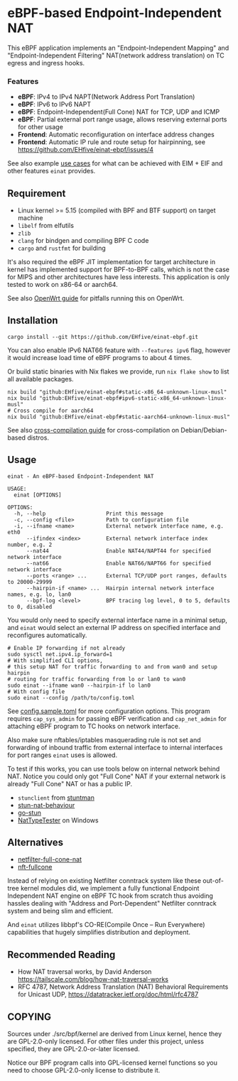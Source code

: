 # eBPF-based Endpoint-Independent NAT

This eBPF application implements an "Endpoint-Independent Mapping" and "Endpoint-Independent Filtering" NAT(network address translation) on TC egress and ingress hooks.

### Features

-   **eBPF**: IPv4 to IPv4 NAPT(Network Address Port Translation)
-   **eBPF**: IPv6 to IPv6 NAPT
-   **eBPF**: Endpoint-Independent(Full Cone) NAT for TCP, UDP and ICMP
-   **eBPF**: Partial external port range usage, allows reserving external ports for other usage
-   **Frontend**: Automatic reconfiguration on interface address changes
-   **Frontend**: Automatic IP rule and route setup for hairpinning, see https://github.com/EHfive/einat-ebpf/issues/4

See also example [use cases](./docs/guide/use-case.md) for what can be achieved with EIM + EIF and other features `einat` provides.

## Requirement

-   Linux kernel >= 5.15 (compiled with BPF and BTF support) on target machine
-   `libelf` from elfutils
-   `zlib`
-   `clang` for bindgen and compiling BPF C code
-   `cargo` and `rustfmt` for building

It's also required the eBPF JIT implementation for target architecture in kernel has implemented support for BPF-to-BPF calls, which is not the case for MIPS and other architectures have less interests. This application is only tested to work on x86-64 or aarch64.

See also [OpenWrt guide](./docs/guide/openwrt.md) for pitfalls running this on OpenWrt.

## Installation

```shell
cargo install --git https://github.com/EHfive/einat-ebpf.git
```

You can also enable IPv6 NAT66 feature with `--features ipv6` flag, however it would increase load time of eBPF programs to about 4 times.

Or build static binaries with Nix flakes we provide, run `nix flake show` to list all available packages.

```shell
nix build "github:EHfive/einat-ebpf#static-x86_64-unknown-linux-musl"
nix build "github:EHfive/einat-ebpf#ipv6-static-x86_64-unknown-linux-musl"
# Cross compile for aarch64
nix build "github:EHfive/einat-ebpf#static-aarch64-unknown-linux-musl"
```

See also [cross-compilation guide](./docs/guide/cross.md) for cross-compilation on Debian/Debian-based distros.

## Usage

```
einat - An eBPF-based Endpoint-Independent NAT

USAGE:
  einat [OPTIONS]

OPTIONS:
  -h, --help                   Print this message
  -c, --config <file>          Path to configuration file
  -i, --ifname <name>          External network interface name, e.g. eth0
      --ifindex <index>        External network interface index number, e.g. 2
      --nat44                  Enable NAT44/NAPT44 for specified network interface
      --nat66                  Enable NAT66/NAPT66 for specified network interface
      --ports <range> ...      External TCP/UDP port ranges, defaults to 20000-29999
      --hairpin-if <name> ...  Hairpin internal network interface names, e.g. lo, lan0
      --bpf-log <level>        BPF tracing log level, 0 to 5, defaults to 0, disabled
```

You would only need to specify external interface name in a minimal setup, and `einat` would select an external IP address on specified interface and reconfigures automatically.

```shell
# Enable IP forwarding if not already
sudo sysctl net.ipv4.ip_forward=1
# With simplified CLI options,
# this setup NAT for traffic forwarding to and from wan0 and setup hairpin
# routing for traffic forwarding from lo or lan0 to wan0
sudo einat --ifname wan0 --hairpin-if lo lan0
# With config file
sudo einat --config /path/to/config.toml
```

See [config.sample.toml](./config.sample.toml) for more configuration options. This program requires `cap_sys_admin` for passing eBPF verification and `cap_net_admin` for attaching eBPF program to TC hooks on network interface.

Also make sure nftables/iptables masquerading rule is not set and forwarding of inbound traffic from external interface to internal interfaces for port ranges `einat` uses is allowed.

To test if this works, you can use tools below on internal network behind NAT. Notice you could only got "Full Cone" NAT if your external network is already "Full Cone" NAT or has a public IP.

-   `stunclient` from [stuntman](https://github.com/jselbie/stunserver)
-   [stun-nat-behaviour](https://github.com/pion/stun/tree/master/cmd/stun-nat-behaviour)
-   [go-stun](https://github.com/ccding/go-stun)
-   [NatTypeTester](https://github.com/HMBSbige/NatTypeTester) on Windows

## Alternatives

-   [netfilter-full-cone-nat](https://github.com/Chion82/netfilter-full-cone-nat)
-   [nft-fullcone](https://github.com/fullcone-nat-nftables)

Instead of relying on existing Netfilter conntrack system like these out-of-tree kernel modules did, we implement a fully functional Endpoint Independent NAT engine on eBPF TC hook from scratch thus avoiding hassles dealing with "Address and Port-Dependent" Netfilter conntrack system and being slim and efficient.

And `einat` utilizes libbpf's CO-RE(Compile Once – Run Everywhere) capabilities that hugely simplifies distribution and deployment.

## Recommended Reading

-   How NAT traversal works, by David Anderson <https://tailscale.com/blog/how-nat-traversal-works>
-   RFC 4787, Network Address Translation (NAT) Behavioral Requirements for Unicast UDP, <https://datatracker.ietf.org/doc/html/rfc4787>

## COPYING

Sources under ./src/bpf/kernel are derived from Linux kernel, hence they are GPL-2.0-only licensed.
For other files under this project, unless specified, they are GPL-2.0-or-later licensed.

Notice our BPF program calls into GPL-licensed kernel functions so you need to choose GPL-2.0-only license to distribute it.

